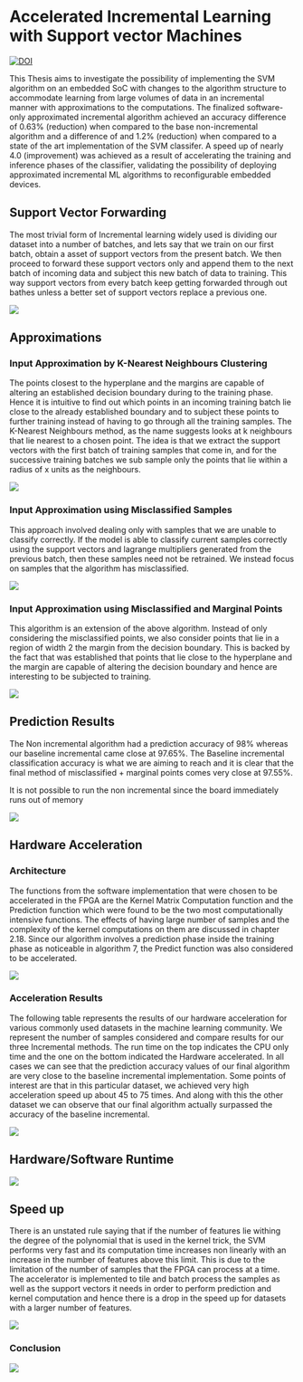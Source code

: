 # Accelerated Incremental Learning with Support vector Machines

[![DOI](https://zenodo.org/badge/DOI/10.5281/zenodo.13823475.svg)](https://doi.org/10.5281/zenodo.13823475)

This Thesis aims to investigate the possibility of implementing the SVM algorithm on an embedded SoC
with changes to the algorithm structure to accommodate learning from large volumes of data in an
incremental manner with approximations to the computations. The finalized software-only approximated
incremental algorithm achieved an accuracy difference of 0.63% (reduction) when compared to the base
non-incremental algorithm and a difference of and 1.2% (reduction) when compared to a state of the art
implementation of the SVM classifer. A speed up of nearly 4.0 (improvement) was achieved as a result
of accelerating the training and inference phases of the classifier, validating the possibility of deploying
approximated incremental ML algorithms to reconfigurable embedded devices.


## Support Vector Forwarding

The most trivial form of Incremental learning widely used is dividing our dataset into a number of batches, and lets say that we train on our first batch, obtain a asset of support vectors from the present batch. We then proceed to forward these support vectors only and append them to the next batch of incoming data and subject this new batch of data to training. This way support vectors from every batch keep getting forwarded through out bathes unless a better set of support vectors replace a previous one. 


![](documentation/forwarding.PNG)

## Approximations

### Input Approximation by K-Nearest Neighbours Clustering

The points closest to the hyperplane and the margins are capable of altering an established decision
boundary during to the training phase. Hence it is intuitive to find out which points in an incoming
training batch lie close to the already established boundary and to subject these points to further training
instead of having to go through all the training samples. The K-Nearest Neighbours method, as the name
suggests looks at k neighbours that lie nearest to a chosen point. The idea is that we extract the support
vectors with the first batch of training samples that come in, and for the successive training batches we
sub sample only the points that lie within a radius of x units as the neighbours.

![](documentation/nnapp.PNG)

### Input Approximation using Misclassified Samples

This approach involved dealing only with samples that we are unable to classify correctly. If the model is
able to classify current samples correctly using the support vectors and lagrange multipliers generated
from the previous batch, then these samples need not be retrained. We instead focus on samples that the
algorithm has misclassified.

![](documentation/missonly.PNG)

### Input Approximation using Misclassified and Marginal Points

This algorithm is an extension of the above algorithm. Instead of only considering the misclassified points, we
also consider points that lie in a region of width 2 the margin from the decision boundary. This is
backed by the fact that was established that points that lie close to the hyperplane and the margin are
capable of altering the decision boundary and hence are interesting to be subjected to training.

![](documentation/graph.PNG)

## Prediction Results

The Non incremental algorithm had a prediction accuracy of 98% whereas our baseline incremental came close at 97.65%. The Baseline incremental classification accuracy is what we are aiming to reach and it is clear that the final method of misclassified + marginal points comes very close at 97.55%.

It is not possible to run the non incremental since the board immediately runs out of memory


![](documentation/predacc.PNG)

## Hardware Acceleration
 
### Architecture

The functions from the software implementation that were chosen to be accelerated in the FPGA are the
Kernel Matrix Computation function and the Prediction function which were found to be the two most
computationally intensive functions. The effects of having large number of samples and the complexity of
the kernel computations on them are discussed in chapter 2.18. Since our algorithm involves a prediction
phase inside the training phase as noticeable in algorithm 7, the Predict function was also considered to
be accelerated.

![](documentation/arch.PNG)

### Acceleration Results

The following table represents the results of our hardware acceleration for various commonly used datasets in the machine learning community. We represent the number of samples considered and compare results for our three Incremental methods. The run time on the top indicates the CPU only time and the one on the bottom indicated the Hardware accelerated. In all cases we can see that the prediction accuracy values of our final algorithm are very close to the baseline incremental implementation. Some points of interest are that in this particular dataset, we achieved very high acceleration speed up about 45 to 75 times. And along with this the other dataset we can observe that our final algorithm actually surpassed the accuracy of the baseline incremental.


![](documentation/acceleresults.PNG)

## Hardware/Software Runtime

![](documentation/runtime.PNG)

## Speed up

There is an unstated rule saying that if the number of features lie withing the degree of the polynomial that is used in the kernel trick, the SVM performs very fast and its computation time increases non linearly with an increase in the number of features above this limit. This is due to the limitation of the number of samples that the FPGA can process at a time. The accelerator is implemented to tile and batch process the samples as well as the support vectors it needs in order to perform prediction and kernel computation and hence there is a drop in the speed up for datasets with a larger number of features.


![](documentation/fpga%20speedup.PNG)

### Conclusion

![](documentation/calvin.PNG)
